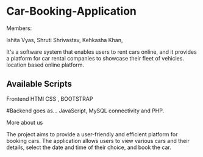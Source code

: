 # Car-Booking-Application
Members:

Ishita Vyas,
Shruti Shrivastav,
Kehkasha Khan,

It's a software system that enables users to rent cars online, and it provides a platform for car rental companies to showcase their fleet of vehicles. location based online platform.


## Available Scripts
Frontend HTMl CSS , BOOTSTRAP

#Backend goes as...
 JavaScript, MySQL connectivity and PHP. 
 
 More about us  
 
The project aims to provide a user-friendly and efficient platform for booking cars. The application allows users to view various cars and their details, select the date and time of their choice, and book the car. 






